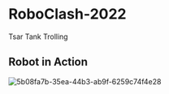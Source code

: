 # RoboClash-2022
Tsar Tank Trolling


Robot in Action
-

![5b08fa7b-35ea-44b3-ab9f-6259c74f4e28](https://github.com/user-attachments/assets/8829db65-f00c-4271-99ee-e0ae9d2dca22)
